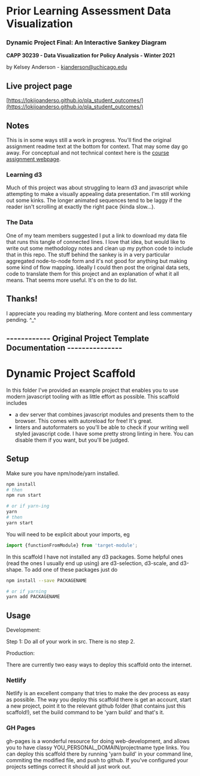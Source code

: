 # Prior Learning Assessment Data Visualization
### Dynamic Project Final: An Interactive Sankey Diagram
**CAPP 30239 - Data Visualization for Policy Analysis - Winter 2021**

by Kelsey Anderson - 
[kjanderson@uchicago.edu](mailto:kjanderson@uchicago.edu)

## Live project page
[https://lokijoanderso.github.io/pla_student_outcomes/](https://lokijoanderso.github.io/pla_student_outcomes/)

## Notes
This is in some ways still a work in progress. You'll find the original assignment readme text at the bottom for context. That may some day go away.
For conceptual and not technical context here is the [course assignment webpage](https://capp-30239-winter-2021.netlify.app/#dynamic3).

### Learning d3
Much of this project was about struggling to learn d3 and javascript while attempting to make a visually appealing data presentation. I'm still working out some kinks.
The longer animated sequences tend to be laggy if the reader isn't scrolling at exactly the right pace (kinda slow...).

### The Data
One of my team members suggested I put a link to download my data file that runs this tangle of connected lines. I love that idea, but would like to write out some methodology notes and clean up my python code to include that in this repo. The stuff behind the sankey is in a very particular aggregated node-to-node form and it's not good for 
anything but making some kind of flow mapping.
Ideally I could then post the original data sets, code to translate them for this project and an explanation of what it all means. That seems more useful. It's on the to do list.

## Thanks!
I appreciate you reading my blathering.
More content and less commentary pending. ^_^


## ------------ Original Project Template Documentation ---------------

# Dynamic Project Scaffold

In this folder I've provided an example project that enables you to use modern javascript tooling with as little effort as possible. This scaffold includes

- a dev server that combines javascript modules and presents them to the browser. This comes with autoreload for free! It's great.
- linters and autoformaters so you'll be able to check if your writing well styled javascript code. I have some pretty strong linting in here. You can disable them if you want, but you'll be judged.



## Setup

Make sure you have npm/node/yarn installed.

```sh
npm install
# then
npm run start

# or if yarn-ing
yarn
# then
yarn start
```


You will need to be explicit about your imports, eg
```js
import {functionFromModule} from 'target-module';
```

In this scaffold I have not installed any d3 packages. Some helpful ones (read the ones I usually end up using) are d3-selection, d3-scale, and d3-shape. To add one of these packages just do

```sh
npm install --save PACKAGENAME

# or if yarning
yarn add PACKAGENAME
```


## Usage

Development:

Step 1: Do all of your work in src. There is no step 2.

Production:

There are currently two easy ways to deploy this scaffold onto the internet.  

### Netlify

Netlify is an excellent company that tries to make the dev process as easy as possible. The way you deploy this scaffold there is get an account, start a new project, point it to the relevant github folder (that contains just this scaffold!), set the build command to be 'yarn build' and that's it.


### GH Pages

gh-pages is a wonderful resource for doing web-development, and allows you to have classy YOU_PERSONAL_DOMAIN/projectname type links. You can deploy this scaffold there by running 'yarn build' in your command line, commiting the modified file, and push to github. If you've configured your projects settings correct it should all just work out.
